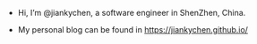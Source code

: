 - Hi, I’m @jiankychen, a software engineer in ShenZhen, China.

- My personal blog can be found in https://jiankychen.github.io/

<!---
jiankychen/jiankychen is a ✨ special ✨ repository because its `README.md` (this file) appears on your GitHub profile.
You can click the Preview link to take a look at your changes.
--->
